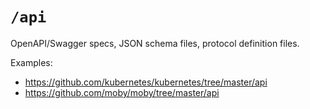 # `/api`

OpenAPI/Swagger specs, JSON schema files, protocol definition files.

Examples:

* https://github.com/kubernetes/kubernetes/tree/master/api
* https://github.com/moby/moby/tree/master/api